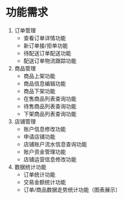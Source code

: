 # 功能需求
1. 订单管理
   * 查看订单详情功能
   * 新订单接/拒单功能
   * 待配送订单配送功能
   * 配送订单物流跟踪功能
2. 商品管理
   * 商品上架功能
   * 商品信息编辑功能
   * 商品下架功能
   * 在售商品列表查询功能
   * 待售商品列表查询功能
   * 下架商品列表查询功能
3. 店铺管理
   * 账户信息修改功能
   * 申请店铺功能
   * 店铺账户流水信息查询功能
   * 账户资金管理功能
   * 店铺运营信息修改功能
4. 数据统计功能
   * 订单统计功能
   * 交易金额统计功能
   * 订单/商品数据走势统计功能（图表展示）
